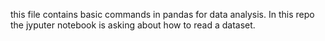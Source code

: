 this file contains basic commands in pandas for data analysis. In this repo the jyputer notebook is asking about how to read a dataset. 
